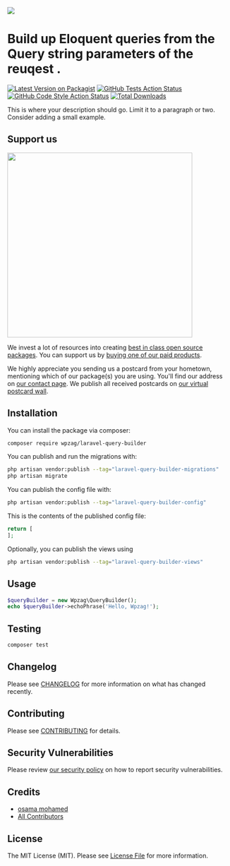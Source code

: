 
[<img src="https://github-ads.s3.eu-central-1.amazonaws.com/support-ukraine.svg?t=1" />](https://supportukrainenow.org)

# Build up Eloquent queries from the Query string parameters of the reuqest .

[![Latest Version on Packagist](https://img.shields.io/packagist/v/wpzag/laravel-query-builder.svg?style=flat-square)](https://packagist.org/packages/wpzag/laravel-query-builder)
[![GitHub Tests Action Status](https://img.shields.io/github/workflow/status/wpzag/laravel-query-builder/run-tests?label=tests)](https://github.com/wpzag/laravel-query-builder/actions?query=workflow%3Arun-tests+branch%3Amain)
[![GitHub Code Style Action Status](https://img.shields.io/github/workflow/status/wpzag/laravel-query-builder/Check%20&%20fix%20styling?label=code%20style)](https://github.com/wpzag/laravel-query-builder/actions?query=workflow%3A"Check+%26+fix+styling"+branch%3Amain)
[![Total Downloads](https://img.shields.io/packagist/dt/wpzag/laravel-query-builder.svg?style=flat-square)](https://packagist.org/packages/wpzag/laravel-query-builder)

This is where your description should go. Limit it to a paragraph or two. Consider adding a small example.

## Support us

[<img src="https://github-ads.s3.eu-central-1.amazonaws.com/laravel-query-builder.jpg?t=1" width="419px" />](https://spatie.be/github-ad-click/laravel-query-builder)

We invest a lot of resources into creating [best in class open source packages](https://spatie.be/open-source). You can support us by [buying one of our paid products](https://spatie.be/open-source/support-us).

We highly appreciate you sending us a postcard from your hometown, mentioning which of our package(s) you are using. You'll find our address on [our contact page](https://spatie.be/about-us). We publish all received postcards on [our virtual postcard wall](https://spatie.be/open-source/postcards).

## Installation

You can install the package via composer:

```bash
composer require wpzag/laravel-query-builder
```

You can publish and run the migrations with:

```bash
php artisan vendor:publish --tag="laravel-query-builder-migrations"
php artisan migrate
```

You can publish the config file with:

```bash
php artisan vendor:publish --tag="laravel-query-builder-config"
```

This is the contents of the published config file:

```php
return [
];
```

Optionally, you can publish the views using

```bash
php artisan vendor:publish --tag="laravel-query-builder-views"
```

## Usage

```php
$queryBuilder = new Wpzag\QueryBuilder();
echo $queryBuilder->echoPhrase('Hello, Wpzag!');
```

## Testing

```bash
composer test
```

## Changelog

Please see [CHANGELOG](CHANGELOG.md) for more information on what has changed recently.

## Contributing

Please see [CONTRIBUTING](https://github.com/spatie/.github/blob/main/CONTRIBUTING.md) for details.

## Security Vulnerabilities

Please review [our security policy](../../security/policy) on how to report security vulnerabilities.

## Credits

- [osama mohamed](https://github.com/wpzag)
- [All Contributors](../../contributors)

## License

The MIT License (MIT). Please see [License File](LICENSE.md) for more information.
